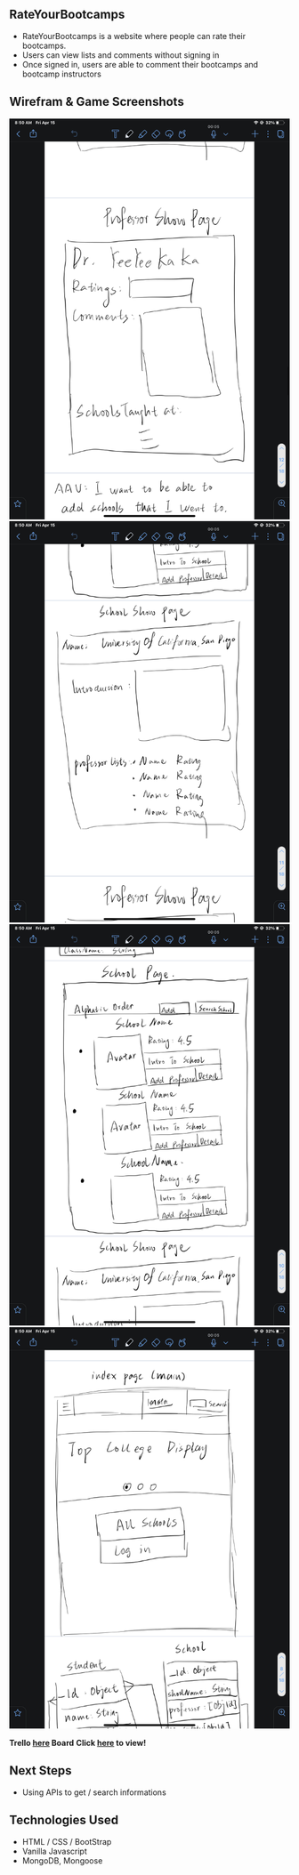 
## RateYourBootcamps
* RateYourBootcamps is a website where people can rate their bootcamps.
* Users can view lists and comments without signing in
* Once signed in, users are able to comment their bootcamps and bootcamp instructors



## Wirefram & Game Screenshots
![Screen Shot](/imgs/image0.png)
![Screen Shot](/imgs/image1.png)
![Screen Shot](/imgs/image2.png)
![Screen Shot](/imgs/image3.png)

**Trello [here](https://trello.com/b/BgjlIjwE/project2) Board**
**Click [here](https://ratemybootcamps.herokuapp.com/) to view!**

## Next Steps
* Using APIs to get / search informations

## Technologies Used
* HTML / CSS / BootStrap
* Vanilla Javascript
* MongoDB, Mongoose